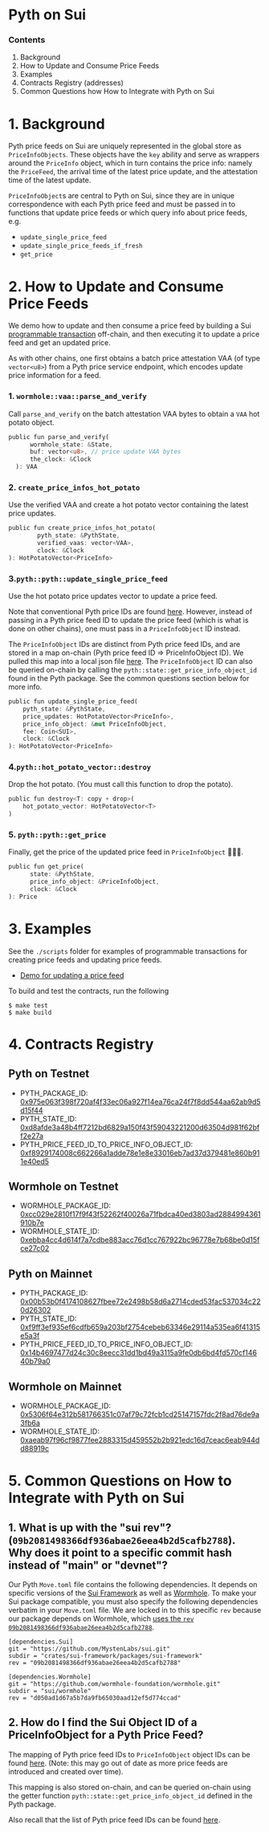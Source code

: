 # Pyth on Sui

### Contents
1. Background
2. How to Update and Consume Price Feeds
3. Examples
4. Contracts Registry (addresses)
5. Common Questions how How to Integrate with Pyth on Sui

# 1. Background

Pyth price feeds on Sui are uniquely represented in the global store as `PriceInfoObjects`. These objects have the `key` ability and serve as wrappers around the `PriceInfo` object, which in turn contains the price info: namely the `PriceFeed`, the arrival time of the latest price update, and the attestation time of the latest update.

`PriceInfoObject`s are central to Pyth on Sui, since they are in unique correspondence with each Pyth price feed and must be passed in to functions that update price feeds or which query info about price feeds, e.g.

- `update_single_price_feed`
- `update_single_price_feeds_if_fresh`
- `get_price`

# 2. How to Update and Consume Price Feeds

We demo how to update and then consume a price feed by building a Sui [programmable transaction](https://docs.sui.io/build/prog-trans-ts-sdk) off-chain, and then executing it to update a price feed and get an updated price.

As with other chains, one first obtains a batch price attestation VAA (of type `vector<u8>`) from a Pyth price service endpoint, which encodes update price information for a feed.

### 1. `wormhole::vaa::parse_and_verify`

Call `parse_and_verify` on the batch attestation VAA bytes to obtain a `VAA` hot potato object.

```Rust
public fun parse_and_verify(
      wormhole_state: &State,
      buf: vector<u8>, // price update VAA bytes
      the_clock: &Clock
  ): VAA
```
### 2. `create_price_infos_hot_potato`

Use the verified VAA and create a hot potato vector containing the latest price updates.
```Rust
public fun create_price_infos_hot_potato(
        pyth_state: &PythState,
        verified_vaas: vector<VAA>,
        clock: &Clock
): HotPotatoVector<PriceInfo>
```

### 3.`pyth::pyth::update_single_price_feed`

Use the hot potato price updates vector to update a price feed.

Note that conventional Pyth price IDs are found [here](https://pyth.network/developers/price-feed-ids#pyth-evm-mainnet).
However, instead of passing in a Pyth price feed ID to update the price feed (which is what is done on other chains), one must pass in a `PriceInfoObject` ID instead.

The `PriceInfoObject` IDs are distinct from Pyth price feed IDs, and are stored in a map on-chain (Pyth price feed ID => PriceInfoObject ID). We pulled this map into a local json file [here](./scripts/generated). The `PriceInfoObject` ID can also be queried on-chain by calling the `pyth::state::get_price_info_object_id` found in the Pyth package. See the common questions section below for more info.

```Rust
public fun update_single_price_feed(
    pyth_state: &PythState,
    price_updates: HotPotatoVector<PriceInfo>,
    price_info_object: &mut PriceInfoObject,
    fee: Coin<SUI>,
    clock: &Clock
): HotPotatoVector<PriceInfo>
```

### 4.`pyth::hot_potato_vector::destroy`

Drop the hot potato. (You must call this function to drop the potato).
```Rust
public fun destroy<T: copy + drop>(
    hot_potato_vector: HotPotatoVector<T>
)
```

### 5. `pyth::pyth::get_price`

Finally, get the price of the updated price feed in `PriceInfoObject` 🎉🎉🎉.
```Rust
public fun get_price(
      state: &PythState,
      price_info_object: &PriceInfoObject,
      clock: &Clock
): Price
```

# 3. Examples

See the `./scripts` folder for examples of programmable transactions for creating price feeds and updating price feeds.
- [Demo for updating a price feed](https://github.com/pyth-network/pyth-crosschain/blob/sui/hot_potato/target_chains/sui/scripts/pyth/update_price_feeds.ts)

To build and test the contracts, run the following
```
$ make test
$ make build
```

# 4. Contracts Registry

## Pyth on Testnet

- PYTH_PACKAGE_ID: [0x975e063f398f720af4f33ec06a927f14ea76ca24f7f8dd544aa62ab9d5d15f44](https://explorer.sui.io/object/0x975e063f398f720af4f33ec06a927f14ea76ca24f7f8dd544aa62ab9d5d15f44?network=testnet)
- PYTH_STATE_ID: [0xd8afde3a48b4ff7212bd6829a150f43f59043221200d63504d981f62bff2e27a](https://explorer.sui.io/object/0xd8afde3a48b4ff7212bd6829a150f43f59043221200d63504d981f62bff2e27a?network=testnet)
- PYTH_PRICE_FEED_ID_TO_PRICE_INFO_OBJECT_ID: [0xf8929174008c662266a1adde78e1e8e33016eb7ad37d379481e860b911e40ed5](https://explorer.sui.io/object/0xf8929174008c662266a1adde78e1e8e33016eb7ad37d379481e860b911e40ed5?network=https%3A%2F%2Ffullnode.testnet.sui.io%3A443)


## Wormhole on Testnet

- WORMHOLE_PACKAGE_ID: [0xcc029e2810f17f9f43f52262f40026a71fbdca40ed3803ad2884994361910b7e](https://explorer.sui.io/object/0xcc029e2810f17f9f43f52262f40026a71fbdca40ed3803ad2884994361910b7e?network=testnet)
- WORMHOLE_STATE_ID: [0xebba4cc4d614f7a7cdbe883acc76d1cc767922bc96778e7b68be0d15fce27c02](https://explorer.sui.io/object/0xebba4cc4d614f7a7cdbe883acc76d1cc767922bc96778e7b68be0d15fce27c02?network=testnet)

## Pyth on Mainnet

- PYTH_PACKAGE_ID: [0x00b53b0f4174108627fbee72e2498b58d6a2714cded53fac537034c220d26302](https://explorer.sui.io/object/0x00b53b0f4174108627fbee72e2498b58d6a2714cded53fac537034c220d26302?network=https%3A%2F%2Ffullnode.mainnet.sui.io%3A443)
- PYTH_STATE_ID: [0xf9ff3ef935ef6cdfb659a203bf2754cebeb63346e29114a535ea6f41315e5a3f](https://explorer.sui.io/object/0xf9ff3ef935ef6cdfb659a203bf2754cebeb63346e29114a535ea6f41315e5a3f?network=https%3A%2F%2Ffullnode.mainnet.sui.io%3A443)
- PYTH_PRICE_FEED_ID_TO_PRICE_INFO_OBJECT_ID: [0x14b4697477d24c30c8eecc31dd1bd49a3115a9fe0db6bd4fd570cf14640b79a0](https://explorer.sui.io/object/0x14b4697477d24c30c8eecc31dd1bd49a3115a9fe0db6bd4fd570cf14640b79a0?network=https%3A%2F%2Ffullnode.mainnet.sui.io%3A443)

## Wormhole on Mainnet

- WORMHOLE_PACKAGE_ID: [0x5306f64e312b581766351c07af79c72fcb1cd25147157fdc2f8ad76de9a3fb6a](https://explorer.sui.io/object/0x5306f64e312b581766351c07af79c72fcb1cd25147157fdc2f8ad76de9a3fb6a)
- WORMHOLE_STATE_ID: [0xaeab97f96cf9877fee2883315d459552b2b921edc16d7ceac6eab944dd88919c](https://explorer.sui.io/object/0xaeab97f96cf9877fee2883315d459552b2b921edc16d7ceac6eab944dd88919c)

# 5. Common Questions on How to Integrate with Pyth on Sui

## 1. What is up with the "sui rev"? (`09b2081498366df936abae26eea4b2d5cafb2788`). Why does it point to a specific commit hash instead of "main" or "devnet"?

Our Pyth `Move.toml` file contains the following dependencies. It depends on specific versions of the [Sui Framework](https://github.com/MystenLabs/sui) as well as [Wormhole](https://github.com/wormhole-foundation/wormhole). To make your Sui package compatible, you must also specify the following dependencies verbatim in your `Move.toml` file. We are locked in to this specific `rev` because our package depends on Wormhole, which [uses the `rev` `09b2081498366df936abae26eea4b2d5cafb2788`](https://github.com/wormhole-foundation/wormhole/blob/main/sui/wormhole/Move.mainnet.toml).
```
[dependencies.Sui]
git = "https://github.com/MystenLabs/sui.git"
subdir = "crates/sui-framework/packages/sui-framework"
rev = "09b2081498366df936abae26eea4b2d5cafb2788"

[dependencies.Wormhole]
git = "https://github.com/wormhole-foundation/wormhole.git"
subdir = "sui/wormhole"
rev = "d050ad1d67a5b7da9fb65030aad12ef5d774ccad"
```

## 2. How do I find the Sui Object ID of a PriceInfoObject for a Pyth Price Feed?

The mapping of Pyth price feed IDs to `PriceInfoObject` object IDs can be found [here](https://github.com/pyth-network/pyth-crosschain/blob/sui/hot_potato/target_chains/sui/README.md). (Note: this may go out of date as more price feeds are introduced and created over time).

This mapping is also stored on-chain, and can be queried on-chain using the getter function `pyth::state::get_price_info_object_id` defined in the Pyth package.

Also recall that the list of Pyth price feed IDs can be found [here](https://pyth.network/developers/price-feed-ids#pyth-evm-testnet).


